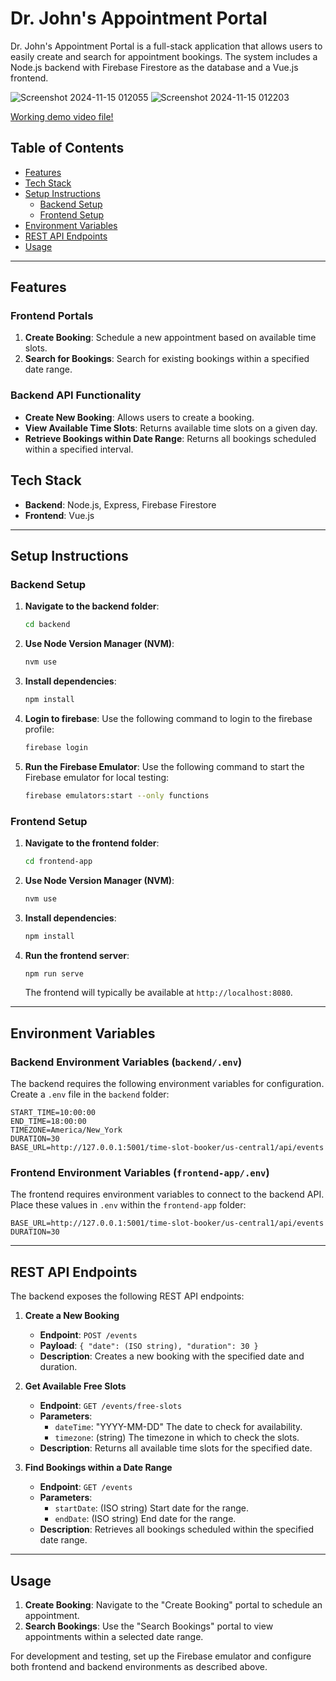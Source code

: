 
# Dr. John's Appointment Portal

Dr. John's Appointment Portal is a full-stack application that allows users to easily create and search for appointment bookings. The system includes a Node.js backend with Firebase Firestore as the database and a Vue.js frontend.

![Screenshot 2024-11-15 012055](https://github.com/user-attachments/assets/699533d9-d11a-4f74-8c57-2bd2acaba507)
![Screenshot 2024-11-15 012203](https://github.com/user-attachments/assets/b5831c22-8544-4d34-89d6-7ced1b0662fe)

[Working demo video file!](https://drive.google.com/file/d/1FTZeEBCJaVZS9F0K8YIuN47ll69jDX_4/view?usp=sharing)

## Table of Contents

- [Features](#features)
- [Tech Stack](#tech-stack)
- [Setup Instructions](#setup-instructions)
  - [Backend Setup](#backend-setup)
  - [Frontend Setup](#frontend-setup)
- [Environment Variables](#environment-variables)
- [REST API Endpoints](#rest-api-endpoints)
- [Usage](#usage)

---

## Features

### Frontend Portals
1. **Create Booking**: Schedule a new appointment based on available time slots.
2. **Search for Bookings**: Search for existing bookings within a specified date range.



### Backend API Functionality
- **Create New Booking**: Allows users to create a booking.
- **View Available Time Slots**: Returns available time slots on a given day.
- **Retrieve Bookings within Date Range**: Returns all bookings scheduled within a specified interval.

## Tech Stack

- **Backend**: Node.js, Express, Firebase Firestore
- **Frontend**: Vue.js

---

## Setup Instructions

### Backend Setup

1. **Navigate to the backend folder**:
   ```bash
   cd backend
   ```

2. **Use Node Version Manager (NVM)**:
   ```bash
   nvm use
   ```

3. **Install dependencies**:
   ```bash
   npm install
   ```
   
4. **Login to firebase**:
   Use the following command to login to the firebase profile:
   ```bash
   firebase login
   ```
   
4. **Run the Firebase Emulator**:
   Use the following command to start the Firebase emulator for local testing:
   ```bash
   firebase emulators:start --only functions
   ```

### Frontend Setup

1. **Navigate to the frontend folder**:
   ```bash
   cd frontend-app
   ```

2. **Use Node Version Manager (NVM)**:
   ```bash
   nvm use
   ```

3. **Install dependencies**:
   ```bash
   npm install
   ```

4. **Run the frontend server**:
   ```bash
   npm run serve
   ```
   The frontend will typically be available at `http://localhost:8080`.

---

## Environment Variables

### Backend Environment Variables (`backend/.env`)

The backend requires the following environment variables for configuration. Create a `.env` file in the `backend` folder:

```plaintext
START_TIME=10:00:00
END_TIME=18:00:00
TIMEZONE=America/New_York
DURATION=30
BASE_URL=http://127.0.0.1:5001/time-slot-booker/us-central1/api/events
```

### Frontend Environment Variables (`frontend-app/.env`)

The frontend requires environment variables to connect to the backend API. Place these values in `.env` within the `frontend-app` folder:

```plaintext
BASE_URL=http://127.0.0.1:5001/time-slot-booker/us-central1/api/events
DURATION=30
```

---

## REST API Endpoints

The backend exposes the following REST API endpoints:

1. **Create a New Booking**
   - **Endpoint**: `POST /events`
   - **Payload**: `{ "date": (ISO string), "duration": 30 }`
   - **Description**: Creates a new booking with the specified date and duration.

2. **Get Available Free Slots**
   - **Endpoint**: `GET /events/free-slots`
   - **Parameters**:
     - `dateTime`:  "YYYY-MM-DD" The date to check for availability.
     - `timezone`: (string) The timezone in which to check the slots.
   - **Description**: Returns all available time slots for the specified date.

3. **Find Bookings within a Date Range**
   - **Endpoint**: `GET /events`
   - **Parameters**:
     - `startDate`: (ISO string) Start date for the range.
     - `endDate`: (ISO string) End date for the range.
   - **Description**: Retrieves all bookings scheduled within the specified date range.

---

## Usage

1. **Create Booking**: Navigate to the "Create Booking" portal to schedule an appointment.
2. **Search Bookings**: Use the "Search Bookings" portal to view appointments within a selected date range.

For development and testing, set up the Firebase emulator and configure both frontend and backend environments as described above.
